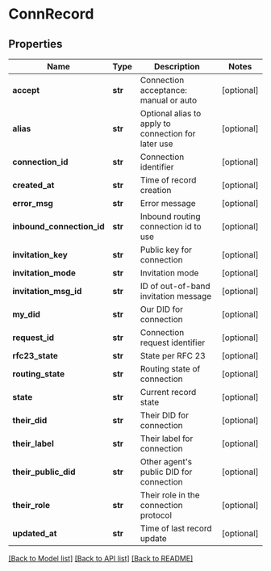 # ConnRecord

## Properties
Name | Type | Description | Notes
------------ | ------------- | ------------- | -------------
**accept** | **str** | Connection acceptance: manual or auto | [optional] 
**alias** | **str** | Optional alias to apply to connection for later use | [optional] 
**connection_id** | **str** | Connection identifier | [optional] 
**created_at** | **str** | Time of record creation | [optional] 
**error_msg** | **str** | Error message | [optional] 
**inbound_connection_id** | **str** | Inbound routing connection id to use | [optional] 
**invitation_key** | **str** | Public key for connection | [optional] 
**invitation_mode** | **str** | Invitation mode | [optional] 
**invitation_msg_id** | **str** | ID of out-of-band invitation message | [optional] 
**my_did** | **str** | Our DID for connection | [optional] 
**request_id** | **str** | Connection request identifier | [optional] 
**rfc23_state** | **str** | State per RFC 23 | [optional] 
**routing_state** | **str** | Routing state of connection | [optional] 
**state** | **str** | Current record state | [optional] 
**their_did** | **str** | Their DID for connection | [optional] 
**their_label** | **str** | Their label for connection | [optional] 
**their_public_did** | **str** | Other agent&#39;s public DID for connection | [optional] 
**their_role** | **str** | Their role in the connection protocol | [optional] 
**updated_at** | **str** | Time of last record update | [optional] 

[[Back to Model list]](../README.md#documentation-for-models) [[Back to API list]](../README.md#documentation-for-api-endpoints) [[Back to README]](../README.md)


